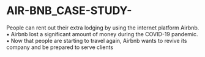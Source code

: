 # AIR-BNB_CASE-STUDY- 

People can rent out their extra lodging by using the internet platform Airbnb.
▪
Airbnb lost a significant amount of money during the COVID-19 pandemic.
▪
Now that people are starting to travel again, Airbnb wants to revive its company and be prepared to serve clients
